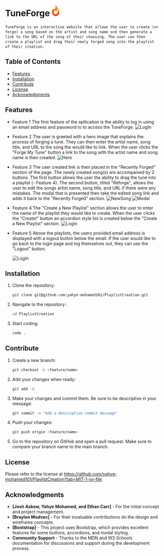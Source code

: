 
# TuneForge ![Logo](Images/Group.png)
    TuneForge is an interactive website that allows the user to create (or forge) a song based on the artist and song name snd then generate a link to the URL of the song of their choosing. The user can then create a playlist and drag their newly forged song into the playlist of their creation.

## Table of Contents

- [Features](#features)
- [Installation](#installation)
- [Contribute](#contribute)
- [License](#license)
- [Acknowledgments](#acknowledgments)

## Features
- Feature 1
    The first feature of the apllication is the ability to log in using an email address and password to to access the TuneForge.
    ![LogIn](Images/Screenshot%202024-10-02%20at%2012.31.14 PM.png)
- Feature 2
    The user is greeted with a hero image that explains the process of forging a tune. They can then enter the artist name, song title, and URL to the song the would like to link. When the user clicks the "Forge My Tune" button a link to the song with the artist name and song name is then created.
    ![Hero](Images/Screenshot%202024-10-02%20at%2012.33.33 PM.png)
- Feature 3
    The user created link is then placed in the "Recently Forged" section of the page. The newly created song(s) are accompanied by 2 buttons. The first button allows the user the ability to drag the tune into a playlist (- Feature 4). The second button, titled "Reforge", allows the user to edit the songs artist name, song title, and URL if there were any mistakes. The modal that is presented then take the edited song link and adds it back to the "Recently Forged" section. 
    ![NewSong](Images/Screenshot%202024-10-02%20at%2012.35.26 PM.png)
    ![Modal](Images/Screenshot%202024-10-02%20at%2012.36.39 PM.png)
- Feature 4
    The "Create a New Playlist" section allows the user to enter the name of the playlist they would like to create. When the user clicks the "Create!" button an accordion style list is created below the "Create a New Playlist" section.
    ![LogIn](Images/Screenshot%202024-10-02%20at%2012.40.03 PM.png)
- Feature 5
    Above the playlists, the users provided email address is displayed with a logout button below the email. If the user would like to go back to the login page and log themselves out, they can use the "Logout" button.
    
    ![LogIn](Images/Screenshot%202024-10-02%20at%2012.41.28 PM.png)

## Installation

1. Clone the repository:
   ```bash
   git clone git@github.com:yahye-mohamed101/PlaylistCreation.git
2. Navigate to the repository :
    ```bash
    cd PlaylistCreation
3. Start coding:
    ```bash
    code .
## Contribute

1. Create a new branch:
    ```bash
    git checkout -b <feature/name>
2. Add your changes when ready:
    ```bash
    git add -A
3. Make your changes and commit them. Be sure to be descriptive in your message:
   ```bash
   git commit -m "Add a descriptive commit message"
4. Push your changes:
    ```bash
    git push origin <feature/name>
5. Go to the repository on GitHub and open a pull request. Make sure to compare your branch name to the main branch. 

## License
Please refer to the license at https://github.com/yahye-mohamed101/PlaylistCreation?tab=MIT-1-ov-file

## Acknowledgments
- **[Josh Askew, Yahye Mohamed, and Ethan Carr]** - For the initial concept and project management.
- **[Braylon Medvec]** - For their invaluable contributions do the design and wireframe concepts.
- **[Bootstrap]** - This project uses Bootstrap, which provides excellent features for some buttons, accordions, and modal styling.
- **Community Support** - Thanks to the MDN and W3 Schools documentation for discussions and support during the development process.


